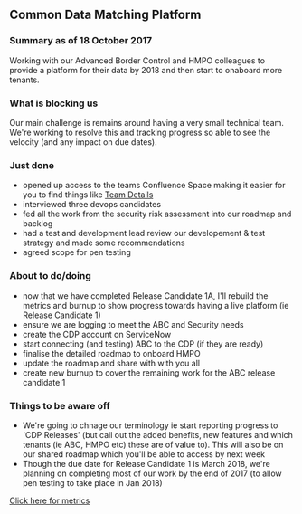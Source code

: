 ## Common Data Matching Platform

### Summary as of 18 October  2017
Working with our Advanced Border Control and HMPO colleagues to provide a platform for their data by 2018 and then start to onaboard more tenants.

### What is blocking us
Our main challenge is remains around having a very small technical team. We're working to resolve this and tracking progress so able to see the velocity (and any impact on due dates). 

### Just done
- opened up access to the teams Confluence Space making it easier for you to find things like [Team Details](https://collaboration.homeoffice.gov.uk/display/CDP/A.+Team)
- interviewed three devops candidates
- fed all the work from the security risk assessment into our roadmap and backlog
- had a test and development lead review  our developement  & test strategy and made some recommendations
- agreed scope for pen testing

### About to do/doing
- now that we have completed Release Candidate 1A, I'll rebuild the metrics and burnup to show progress towards having a live platform (ie Release Candidate 1)
- ensure we are logging to meet the ABC and Security needs
- create the CDP account on ServiceNow
- start connecting (and testing) ABC to the CDP (if they are ready)
- finalise the detailed roadmap to onboard HMPO
- update the roadmap and share with with you all
- create new burnup to cover the remaining work for the ABC release candidate 1

### Things to be aware off
- We're going to chnage our terminology ie start reporting progress to 'CDP Releases' (but call out the added benefits, new features and which tenants (ie ABC, HMPO etc) these are of value to). This will also be on our shared roadmap which you'll be able to access by next week
- Though the due date for Release Candidate 1 is March 2018, we're planning on completing most of our work by the end of 2017 (to allow pen testing to take place in Jan 2018)

[Click here for metrics](metrics.html)

